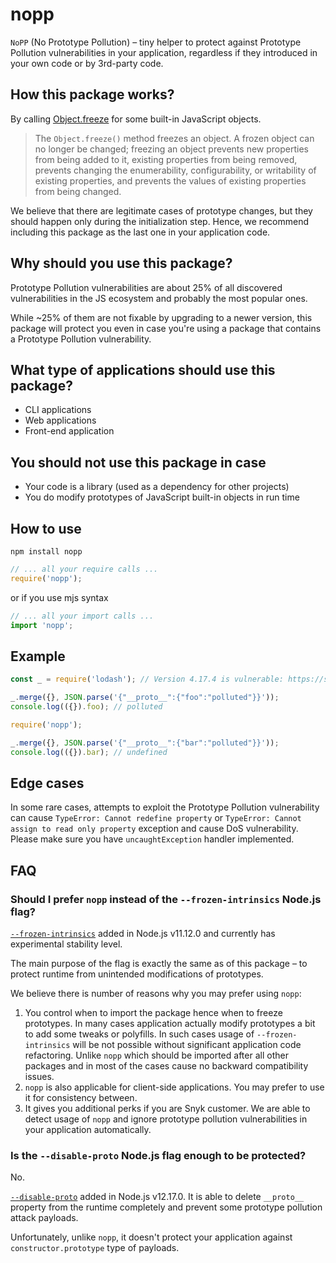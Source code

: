 # nopp

`NoPP` (No Prototype Pollution) – tiny helper to protect against Prototype
Pollution vulnerabilities in your application, regardless if they introduced in
your own code or by 3rd-party code.

## How this package works?

By calling [Object.freeze](https://developer.mozilla.org/en-US/docs/Web/JavaScript/Reference/Global_Objects/Object/freeze)
for some built-in JavaScript objects.

> The `Object.freeze()` method freezes an object. A frozen object can no longer be changed; freezing an object prevents new properties from being added to it, existing properties from being removed, prevents changing the enumerability, configurability, or writability of existing properties, and prevents the values of existing properties from being changed.

We believe that there are legitimate cases of prototype changes, but they should
happen only during the initialization step. Hence, we recommend including
this package as the last one in your application code.

## Why should you use this package?

Prototype Pollution vulnerabilities are about 25% of all discovered
vulnerabilities in the JS ecosystem and probably the most popular ones.

While ~25% of them are not fixable by upgrading to a newer version, this
package will protect you even in case you're using a package that contains
a Prototype Pollution vulnerability.

## What type of applications should use this package?

- CLI applications
- Web applications
- Front-end application

## You should not use this package in case

- Your code is a library (used as a dependency for other projects)
- You do modify prototypes of JavaScript built-in objects in run time

## How to use

```shell
npm install nopp
```

```javascript
// ... all your require calls ...
require('nopp');
```

or if you use mjs syntax

```javascript
// ... all your import calls ...
import 'nopp';
```

## Example

```javascript
const _ = require('lodash'); // Version 4.17.4 is vulnerable: https://security.snyk.io/vuln/npm:lodash:20180130

_.merge({}, JSON.parse('{"__proto__":{"foo":"polluted"}}'));
console.log(({}).foo); // polluted

require('nopp');

_.merge({}, JSON.parse('{"__proto__":{"bar":"polluted"}}'));
console.log(({}).bar); // undefined

```

## Edge cases

In some rare cases, attempts to exploit the Prototype Pollution vulnerability
can cause `TypeError: Cannot redefine property` or
`TypeError: Cannot assign to read only property` exception and cause DoS
vulnerability. Please make sure you have `uncaughtException` handler
implemented.

## FAQ

### Should I prefer `nopp` instead of the `--frozen-intrinsics` Node.js flag?

[`--frozen-intrinsics`](https://nodejs.org/docs/latest-v17.x/api/cli.html#--frozen-intrinsics) added in Node.js v11.12.0 and currently has experimental stability level.

The main purpose of the flag is exactly the same as of this package – to protect runtime from unintended modifications of prototypes.

We believe there is number of reasons why you may prefer using `nopp`:

1. You control when to import the package hence when to freeze prototypes. In many cases application actually modify prototypes a bit to add some tweaks or polyfills. In such cases usage of `--frozen-intrinsics` will be not possible without significant application code refactoring. Unlike `nopp` which should be imported after all other packages and in most of the cases cause no backward compatibility issues.
2. `nopp` is also applicable for client-side applications. You may prefer to use it for consistency between.
3. It gives you additional perks if you are Snyk customer. We are able to detect usage of `nopp` and ignore prototype pollution vulnerabilities in your application automatically.

### Is the `--disable-proto` Node.js flag enough to be protected?

No.

[`--disable-proto`](https://nodejs.org/docs/latest-v17.x/api/cli.html#--disable-protomode) added in Node.js v12.17.0. It is able to delete `__proto__` property from the runtime completely and prevent some prototype pollution attack payloads.

Unfortunately, unlike `nopp`, it doesn't protect your application against `constructor.prototype` type of payloads.
